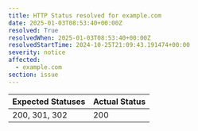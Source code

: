 ```yaml
---
title: HTTP Status resolved for example.com
date: 2025-01-03T08:53:40+00:00Z
resolved: True
resolvedWhen: 2025-01-03T08:53:40+00:00Z
resolvedStartTime: 2024-10-25T21:09:43.191474+00:00
severity: notice
affected:
  - example.com
section: issue
---
```


| Expected Statuses | Actual Status  |
|-------------------|----------------|
| 200, 301, 302 | 200 |

